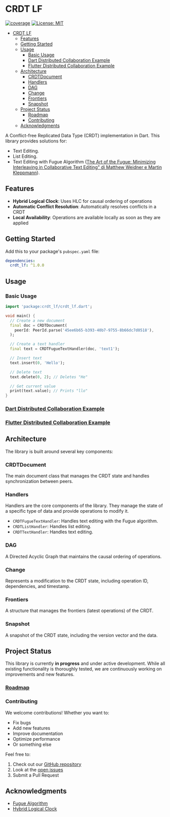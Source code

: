 # CRDT LF

[![coverage][coverage_badge]][coverage_badge]
[![License: MIT][license_badge]][license_link]

- [CRDT LF](#crdt-lf)
  - [Features](#features)
  - [Getting Started](#getting-started)
  - [Usage](#usage)
    - [Basic Usage](#basic-usage)
    - [Dart Distributed Collaboration Example](#dart-distributed-collaboration-example)
    - [Flutter Distributed Collaboration Example](#flutter-distributed-collaboration-example)
  - [Architecture](#architecture)
    - [CRDTDocument](#crdtdocument)
    - [Handlers](#handlers)
    - [DAG](#dag)
    - [Change](#change)
    - [Frontiers](#frontiers)
    - [Snapshot](#snapshot)
  - [Project Status](#project-status)
    - [Roadmap](#roadmap)
    - [Contributing](#contributing)
  - [Acknowledgments](#acknowledgments)


A Conflict-free Replicated Data Type (CRDT) implementation in Dart. 
This library provides solutions for:
- Text Editing.
- List Editing.
- Text Editing with Fugue Algorithm ([The Art of the Fugue: Minimizing Interleaving in Collaborative Text Editing" di Matthew Weidner e Martin Kleppmann](https://arxiv.org/abs/2305.00583)).

## Features

- **Hybrid Logical Clock**: Uses HLC for causal ordering of operations
- **Automatic Conflict Resolution**: Automatically resolves conflicts in a CRDT
- **Local Availability**: Operations are available locally as soon as they are applied

## Getting Started

Add this to your package's `pubspec.yaml` file:

```yaml
dependencies:
  crdt_lf: ^1.0.0
```

## Usage

### Basic Usage

```dart
import 'package:crdt_lf/crdt_lf.dart';

void main() {
  // Create a new document
  final doc = CRDTDocument(
    peerId: PeerId.parse('45ee6b65-b393-40b7-9755-8b66dc7d0518'),
  );

  // Create a text handler
  final text = CRDTFugueTextHandler(doc, 'text1');

  // Insert text
  text.insert(0, 'Hello');

  // Delete text
  text.delete(0, 2); // Deletes "He"

  // Get current value
  print(text.value); // Prints "llo"
}
```

### [Dart Distributed Collaboration Example](https://github.com/MattiaPispisa/crdt/tree/main/packages/crdt_lf/example/main.dart)
### [Flutter Distributed Collaboration Example](https://github.com/MattiaPispisa/crdt/tree/main/packages/crdt_lf/flutter_example)

## Architecture

The library is built around several key components:

### CRDTDocument
The main document class that manages the CRDT state and handles synchronization between peers.

### Handlers
Handlers are the core components of the library. They manage the state of a specific type of data and provide operations to modify it.

- `CRDTFugueTextHandler`: Handles text editing with the Fugue algorithm.
- `CRDTListHandler`: Handles list editing.
- `CRDTTextHandler`: Handles text editing.

### DAG
A Directed Acyclic Graph that maintains the causal ordering of operations.

### Change
Represents a modification to the CRDT state, including operation ID, dependencies, and timestamp.

### Frontiers
A structure that manages the frontiers (latest operations) of the CRDT.

### Snapshot
A snapshot of the CRDT state, including the version vector and the data.

## Project Status

This library is currently **in progress** and under active development. While all existing functionality is thoroughly tested, we are continuously working on improvements and new features.

### [Roadmap](https://github.com/users/MattiaPispisa/projects/1)

### Contributing
We welcome contributions! Whether you want to:
- Fix bugs
- Add new features
- Improve documentation
- Optimize performance
- Or something else

Feel free to:
1. Check out our [GitHub repository](https://github.com/MattiaPispisa/crdt)
2. Look at the [open issues](https://github.com/MattiaPispisa/crdt/issues)
3. Submit a Pull Request

## Acknowledgments

- [Fugue Algorithm](https://arxiv.org/abs/2005.05914)
- [Hybrid Logical Clock](https://cse.buffalo.edu/tech-reports/2014-04.pdf)

[license_badge]: https://img.shields.io/badge/license-MIT-blue.svg
[license_link]: https://opensource.org/licenses/MIT
[coverage_badge]: https://img.shields.io/badge/coverage-98%25-green
